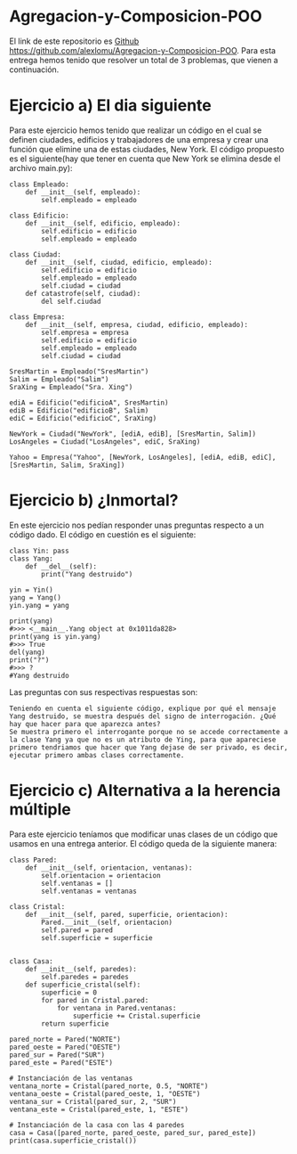 # Agregacion-y-Composicion-POO
El link de este repositorio es [Github](https://github.com/alexlomu/Agregacion-y-Composicion-POO)
https://github.com/alexlomu/Agregacion-y-Composicion-POO.
Para esta entrega hemos tenido que resolver un total de 3 problemas, que vienen a continuación.
# Ejercicio a) El dia siguiente
Para este ejercicio hemos tenido que realizar un código en el cual se definen ciudades, edificios y trabajadores de una empresa y crear una función que elimine una de estas ciudades, New York.
El código propuesto es el siguiente(hay que tener en cuenta que New York se elimina desde el archivo main.py):
```
class Empleado:
    def __init__(self, empleado):
        self.empleado = empleado

class Edificio:
    def __init__(self, edificio, empleado):
        self.edificio = edificio
        self.empleado = empleado

class Ciudad:
    def __init__(self, ciudad, edificio, empleado):
        self.edificio = edificio
        self.empleado = empleado
        self.ciudad = ciudad
    def catastrofe(self, ciudad):
        del self.ciudad

class Empresa:
    def __init__(self, empresa, ciudad, edificio, empleado):
        self.empresa = empresa
        self.edificio = edificio
        self.empleado = empleado
        self.ciudad = ciudad

SresMartin = Empleado("SresMartin")
Salim = Empleado("Salim")
SraXing = Empleado("Sra. Xing")

ediA = Edificio("edificioA", SresMartin)
ediB = Edificio("edificioB", Salim)
ediC = Edificio("edificioC", SraXing)

NewYork = Ciudad("NewYork", [ediA, ediB], [SresMartin, Salim])
LosAngeles = Ciudad("LosAngeles", ediC, SraXing)

Yahoo = Empresa("Yahoo", [NewYork, LosAngeles], [ediA, ediB, ediC], [SresMartin, Salim, SraXing])

```

# Ejercicio b) ¿Inmortal?
En este ejercicio nos pedían responder unas preguntas respecto a un código dado. El código en cuestión es el siguiente:
```
class Yin: pass 
class Yang: 
    def __del__(self): 
        print("Yang destruido") 
 
yin = Yin() 
yang = Yang() 
yin.yang = yang 
 
print(yang) 
#>>> <__main__.Yang object at 0x1011da828> 
print(yang is yin.yang) 
#>>> True 
del(yang) 
print("?") 
#>>> ? 
#Yang destruido
```

Las preguntas con sus respectivas respuestas son:
```
Teniendo en cuenta el siguiente código, explique por qué el mensaje Yang destruido, se muestra después del signo de interrogación. ¿Qué hay que hacer para que aparezca antes?
Se muestra primero el interrogante porque no se accede correctamente a la clase Yang ya que no es un atributo de Ying, para que apareciese primero tendriamos que hacer que Yang dejase de ser privado, es decir, ejecutar primero ambas clases correctamente.
```

# Ejercicio c) Alternativa a la herencia múltiple
Para este ejercicio teníamos que modificar unas clases de un código que usamos en una entrega anterior. El código queda de la siguiente manera:
```
class Pared:
    def __init__(self, orientacion, ventanas):
        self.orientacion = orientacion
        self.ventanas = []
        self.ventanas = ventanas

class Cristal:
    def __init__(self, pared, superficie, orientacion):
        Pared.__init__(self, orientacion)
        self.pared = pared
        self.superficie = superficie


class Casa:
    def __init__(self, paredes):
        self.paredes = paredes
    def superficie_cristal(self):
        superficie = 0
        for pared in Cristal.pared:
            for ventana in Pared.ventanas:
                superficie += Cristal.superficie
        return superficie

pared_norte = Pared("NORTE") 
pared_oeste = Pared("OESTE") 
pared_sur = Pared("SUR") 
pared_este = Pared("ESTE") 

# Instanciación de las ventanas 
ventana_norte = Cristal(pared_norte, 0.5, "NORTE") 
ventana_oeste = Cristal(pared_oeste, 1, "OESTE") 
ventana_sur = Cristal(pared_sur, 2, "SUR") 
ventana_este = Cristal(pared_este, 1, "ESTE") 

# Instanciación de la casa con las 4 paredes 
casa = Casa([pared_norte, pared_oeste, pared_sur, pared_este]) 
print(casa.superficie_cristal()) 
```
